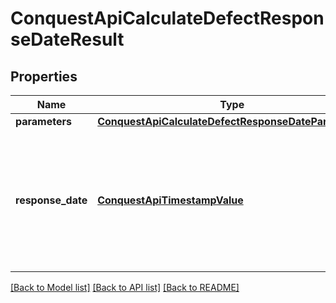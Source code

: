# ConquestApiCalculateDefectResponseDateResult

## Properties
Name | Type | Description | Notes
------------ | ------------- | ------------- | -------------
**parameters** | [**ConquestApiCalculateDefectResponseDateParameters**](ConquestApiCalculateDefectResponseDateParameters.md) |  | [optional] 
**response_date** | [**ConquestApiTimestampValue**](ConquestApiTimestampValue.md) | The Response Date calculated from the Current Inspection Date, Asset&#39;s Priority and Severity. | [optional] 

[[Back to Model list]](../README.md#documentation-for-models) [[Back to API list]](../README.md#documentation-for-api-endpoints) [[Back to README]](../README.md)


